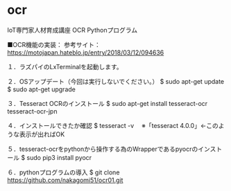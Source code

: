 # ocr
IoT専門家人材育成講座 OCR Pythonプログラム

■OCR機能の実装：
参考サイト：https://motojapan.hateblo.jp/entry/2018/03/12/094636

１．ラズパイのLxTerminalを起動します。

２．OSアップデート（今回は実行しないでください。）
$ sudo apt-get update
$ sudo apt-get upgrade


３．Tesseract OCRのインストール
$ sudo apt-get install tesseract-ocr tesseract-ocr-jpn


４．インストールできたか確認
$ tesseract -v
　※「tesseract 4.0.0」←このような表示が出ればOK


５．tesseract-ocrをpythonから操作する為のWrapperであるpyocrのインストール
$ sudo pip3 install pyocr


６．pythonプログラムの導入
$ git clone https://github.com/nakagomi51/ocr01.git

